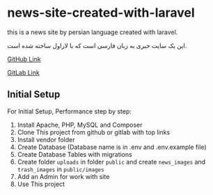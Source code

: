 # news-site-created-with-laravel

this is a news site by persian language created with laravel.

این یک سایت خبری به زبان فارسی است که با لاراول ساخته شده است.

[GitHub Link](https://github.com/afattahi1387/news-site-created-with-laravel)

[GitLab Link](https://gitlab.com/laravel-projects14/news-site-created-with-laravel)

## Initial Setup

For Initial Setup, Performance step by step:

1. Install Apache, PHP, MySQL and Composer
2. Clone This project from github or gitlab with top links
3. Install vendor folder
4. Create Database (Database name is in .env and .env.example file)
5. Create Database Tables with migrations
6. Create folder `uploads` in folder `public` and create `news_images` and `trash_images` in `public/images`
7. Add an Admin for work with site
8. Use This project
